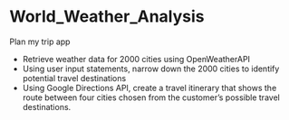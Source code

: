 # World_Weather_Analysis

Plan my trip app
- Retrieve weather data for 2000 cities using OpenWeatherAPI
- Using user input statements, narrow down the 2000 cities to identify potential travel destinations
- Using Google Directions API, create a travel itinerary that shows the route between four cities chosen from the customer’s possible travel destinations. 
